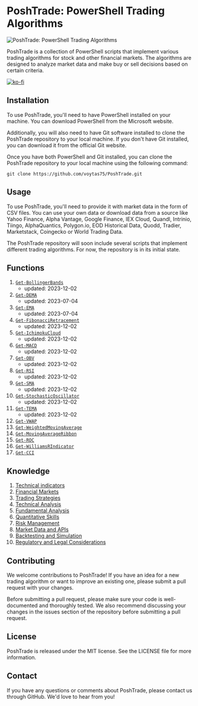 # PoshTrade: PowerShell Trading Algorithms

![PoshTrade: PowerShell Trading Algorithms](https://github.com/voytas75/PoshTrade/blob/main/images/trading.png?raw=true "PoshTrade: PowerShell Trading Algorithms")

PoshTrade is a collection of PowerShell scripts that implement various trading algorithms for stock and other financial markets. The algorithms are designed to analyze market data and make buy or sell decisions based on certain criteria.

[![ko-fi](https://ko-fi.com/img/githubbutton_sm.svg)](https://ko-fi.com/A0A6KYBUS)

## Installation

To use PoshTrade, you'll need to have PowerShell installed on your machine. You can download PowerShell from the Microsoft website.

Additionally, you will also need to have Git software installed to clone the PoshTrade repository to your local machine. If you don't have Git installed, you can download it from the official Git website.

Once you have both PowerShell and Git installed, you can clone the PoshTrade repository to your local machine using the following command:

```git
git clone https://github.com/voytas75/PoshTrade.git
```

## Usage

To use PoshTrade, you'll need to provide it with market data in the form of CSV files. You can use your own data or download data from a source like Yahoo Finance, Alpha Vantage, Google Finance, IEX Cloud, Quandl, Intrinio, Tiingo, AlphaQuantics, Polygon.io, EOD Historical Data, Quodd, Tradier, Marketstack, Coingecko or World Trading Data.

The PoshTrade repository will soon include several scripts that implement different trading algorithms. For now, the repository is in its initial state.

## Functions

1. [`Get-BollingerBands`](/code/Get-BollingerBands.ps1)
   - updated: 2023-12-02
2. [`Get-DEMA`](/code/Get-DEMA.ps1)
   - updated: 2023-07-04
3. [`Get-EMA`](/code/Get-EMA.ps1)
   - updated: 2023-07-04
4. [`Get-FibonacciRetracement`](/code/Get-FibonacciRetracement.ps1)
   - updated: 2023-12-02
5. [`Get-IchimokuCloud`](/code/Get-IchimokuCloud.ps1)
   - updated: 2023-12-02
6. [`Get-MACD`](/code/Get-MACD.ps1)
   - updated: 2023-12-02
7. [`Get-OBV`](/code/Get-OBV.ps1)
   - updated: 2023-12-02
8. [`Get-RSI`](/code/Get-RSI.ps1)
   - updated: 2023-12-02
9. [`Get-SMA`](/code/Get-SMA.ps1)
   - updated: 2023-12-02
10. [`Get-StochasticOscillator`](/code/Get-StochasticOscillator.ps1)
    - updated: 2023-12-02
11. [`Get-TEMA`](/code/Get-TEMA.ps1)
    - updated: 2023-12-02
12. [`Get-VWAP`](/code/Get-VWAP.ps1)
13. [`Get-WeightedMovingAverage`](/code/Get-WMA.ps1)
14. [`Get-MovingAverageRibbon`](./code/Get-MovingAverageRibbon.ps1)
15. [`Get-ROC`](./code/Get-ROC.ps1)
16. [`Get-WilliamsRIndicator`](./code/Get-WilliamsRIndicator.ps1)
17. [`Get-CCI`](./code/Get-CCI.ps1)

## Knowledge

1. [Technical indicators](./knowledge/TechnicalIndicators.md)
2. [Financial Markets](./knowledge/FinancialMarkets.md)
3. [Trading Strategies](./knowledge/TradingStrategies.md)
4. [Technical Analysis](./knowledge/TechnicalAnalysis.md)
5. [Fundamental Analysis](./knowledge/FundamentalAnalysis.md)
6. [Quantitative Skills](./knowledge/QantitativeSkills.md)
7. [Risk Management](./knowledge/RiskManagement.md)
8. [Market Data and APIs](./knowledge/MarketDanaAPIs.md)
9. [Backtesting and Simulation](./knowledge/BacktestingSimulation.md)
10. [Regulatory and Legal Considerations](./knowledge/Regulatory.md)

## Contributing

We welcome contributions to PoshTrade! If you have an idea for a new trading algorithm or want to improve an existing one, please submit a pull request with your changes.

Before submitting a pull request, please make sure your code is well-documented and thoroughly tested. We also recommend discussing your changes in the issues section of the repository before submitting a pull request.

## License

PoshTrade is released under the MIT license. See the LICENSE file for more information.

## Contact

If you have any questions or comments about PoshTrade, please contact us through GitHub. We'd love to hear from you!

